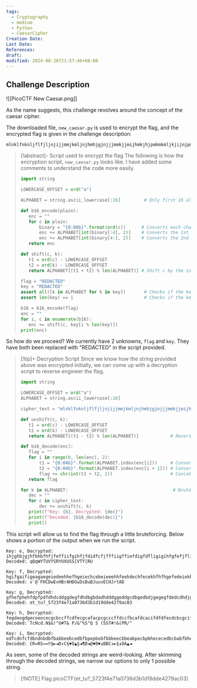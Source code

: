 ```yaml
---
tags:
  - Cryptography
  - medium
  - Python
  - CaesarCipher
Creation Date: 
Last Date: 
References: 
draft: 
modified: 2024-08-26T21:57:46+08:00
---
```

## Challenge Description
![[PicoCTF New Caesar.png]]

As the name suggests, this challenge revolves around the concept of the caesar cipher.

The downloaded file, `new_caesar.py` is used to encrypt the flag, and the encrypted flag is given in the challenge description:

```
mlnklfnknljflfjljnjijjmmjkmljnjhmhjgjnjjjmmkjjmijhmkjhjpmkmkmljkjijnjpmhmjjgjj
```

>[!abstract]- Script used to encrypt the flag
>The following is how the encryption script, `new_caesar.py` looks like. I have added some comments to understand the code more easily.
>```python
>import string
>
>LOWERCASE_OFFSET = ord("a")
>
>ALPHABET = string.ascii_lowercase[:16]         # Only first 16 alphabets
>
>def b16_encode(plain):
>    enc = ""
>    for c in plain:
>        binary = "{0:08b}".format(ord(c))      # Converts each character to its binary representation, like such: 01110000
>        enc += ALPHABET[int(binary[:4], 2)]    # Converts the 1st half of the binary representation into a decimal, then use it as an index
>        enc += ALPHABET[int(binary[4:], 2)]    # Converts the 2nd half of the binary representation into a decimal, then use it as an index
>    return enc
>
>def shift(c, k):
>    t1 = ord(c) - LOWERCASE_OFFSET 
>    t2 = ord(k) - LOWERCASE_OFFSET
>    return ALPHABET[(t1 + t2) % len(ALPHABET)] # Shift c by the index of k, wrap around using modulo
>
>flag = "REDACTED"
>key = "REDACTED"
>assert all([k in ALPHABET for k in key])       # Checks if the key is in the alphabet
>assert len(key) == 1                           # Checks if the key is only 1 character long
>
>b16 = b16_encode(flag)
>enc = ""
>for i, c in enumerate(b16):
>    enc += shift(c, key[i % len(key)]) 
>print(enc)
>```

So how do we proceed? We currently have 2 unknowns, `flag` and `key`. They have both been replaced with "REDACTED" in the script provided.

>[!tip]+ Decryption Script
>Since we know how the string provided above was encrypted initially, we can come up with a decryption script to reverse engineer the flag.
>```python
>import string
>
>LOWERCASE_OFFSET = ord("a")
>ALPHABET = string.ascii_lowercase[:16]
>
>cipher_text = "mlnklfnknljflfjljnjijjmmjkmljnjhmhjgjnjjjmmkjjmijhmkjhjpmkmkmljkjijnjpmhmjjgjj"
>
>def unshift(c, k):
>    t1 = ord(c) - LOWERCASE_OFFSET
>    t2 = ord(k) - LOWERCASE_OFFSET
>    return ALPHABET[(t1 - t2) % len(ALPHABET)]            # Reverse the shift and return the original character
>
>def b16_decode(enc):
>    flag = ""
>    for i in range(0, len(enc), 2):
>        t1 = "{0:04b}".format(ALPHABET.index(enc[i]))     # Convert first character to 4-bit binary
>        t2 = "{0:04b}".format(ALPHABET.index(enc[i + 1])) # Convert second character to 4-bit binary
>        flag += chr(int(t1 + t2, 2))                      # Concatenate binaries and convert to ASCII character
>    return flag
>
>for k in ALPHABET:                                        # Bruteforcing the key
>    dec = ""
>    for c in cipher_text:
>        dec += unshift(c, k)
>    print(f"Key: {k}, Decrypted: {dec}")
>    print(f"Decoded: {b16_decode(dec)}")
>    print()
>```

This script will allow us to find the flag through a little bruteforcing. Below shows a portion of the output when we run the script.

```
Key: e, Decrypted: ihjghbjgjhfbhbfhfjfeffiifgihfjfdidfcfjfffiigffiefdigfdfligigihfgfefjflidiffcff
Decoded: qQqWYTUVYSRYUXUSS[VTY[RU

Key: f, Decrypted: hgifgaifigeagaegeiedeehhefhgeiechcebeieeehhfeehdechfecekhfhfhgefedeiekhcheebee
Decoded: v`@`FHCDwEvHBrAHDGuDsBuBJuuvECHJrtAD

Key: g, Decrypted: gfhefphehfdpfpdfdhdcddggdegfdhdbgbdadhdddggeddgcdbgedbdjgegegfdedcdhdjgbgddadd
Decoded: et_tu?_5723f4e71a0736d3b1d19dde4279ac03

Key: h, Decrypted: fegdeogdgecoeocecgcbccffcdfecgcafacpcgcccffdccfbcafdcacifdfdfecdcbcgcifafccpcc
Decoded: TcNcd.N$&!"U#T& P/&"%S"Q S (SST#!&(PR/"

Key: i, Decrypted: edfcdnfcfdbndnbdbfbabbeebcedbfbpepbobfbbbeecbbeabpecbpbhececedbcbabfbhepebbobb
Decoded: CR=RS↔=‼§►◄D↕C§▼O▲§◄¶B◄@▼B▼↨BBC↕►§↨OA▲◄
```

As seen, some of the decoded strings are weird-looking. After skimming through the decoded strings, we narrow our options to only 1 possible string.

 >[!NOTE] Flag
>picoCTF{et_tu?_5723f4e71a0736d3b1d19dde4279ac03}